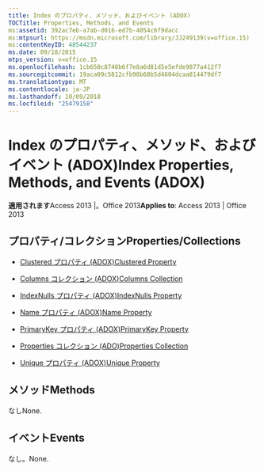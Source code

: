 ```yaml
---
title: Index のプロパティ、メソッド、およびイベント (ADOX)
TOCTitle: Properties, Methods, and Events
ms:assetid: 392ac7eb-a7ab-d016-ed7b-4054c6f9dacc
ms:mtpsurl: https://msdn.microsoft.com/library/JJ249139(v=office.15)
ms:contentKeyID: 48544237
ms.date: 09/18/2015
mtps_version: v=office.15
ms.openlocfilehash: 1cb650c8748b6f7e8a6d81d5e5efde9877a412f7
ms.sourcegitcommit: 19aca09c5812cfb98b68b5d4604dcaa814479df7
ms.translationtype: MT
ms.contentlocale: ja-JP
ms.lasthandoff: 10/09/2018
ms.locfileid: "25479158"
---
```

# <a name="index-properties-methods-and-events-adox"></a><span data-ttu-id="7fa3e-102">Index のプロパティ、メソッド、およびイベント (ADOX)</span><span class="sxs-lookup"><span data-stu-id="7fa3e-102">Index Properties, Methods, and Events (ADOX)</span></span>


<span data-ttu-id="7fa3e-103">**適用されます**Access 2013 |。Office 2013</span><span class="sxs-lookup"><span data-stu-id="7fa3e-103">**Applies to**: Access 2013 | Office 2013</span></span>

## <a name="propertiescollections"></a><span data-ttu-id="7fa3e-104">プロパティ/コレクション</span><span class="sxs-lookup"><span data-stu-id="7fa3e-104">Properties/Collections</span></span>

- [<span data-ttu-id="7fa3e-105">Clustered プロパティ (ADOX)</span><span class="sxs-lookup"><span data-stu-id="7fa3e-105">Clustered Property</span></span>](clustered-property-adox.md)

- [<span data-ttu-id="7fa3e-106">Columns コレクション (ADOX)</span><span class="sxs-lookup"><span data-stu-id="7fa3e-106">Columns Collection</span></span>](columns-collection-adox.md)

- [<span data-ttu-id="7fa3e-107">IndexNulls プロパティ (ADOX)</span><span class="sxs-lookup"><span data-stu-id="7fa3e-107">IndexNulls Property</span></span>](indexnulls-property-adox.md)

- [<span data-ttu-id="7fa3e-108">Name プロパティ (ADOX)</span><span class="sxs-lookup"><span data-stu-id="7fa3e-108">Name Property</span></span>](name-property-adox.md)

- [<span data-ttu-id="7fa3e-109">PrimaryKey プロパティ (ADOX)</span><span class="sxs-lookup"><span data-stu-id="7fa3e-109">PrimaryKey Property</span></span>](primarykey-property-adox.md)

- [<span data-ttu-id="7fa3e-110">Properties コレクション (ADO)</span><span class="sxs-lookup"><span data-stu-id="7fa3e-110">Properties Collection</span></span>](properties-collection-ado.md)

- [<span data-ttu-id="7fa3e-111">Unique プロパティ (ADOX)</span><span class="sxs-lookup"><span data-stu-id="7fa3e-111">Unique Property</span></span>](unique-property-adox.md)

## <a name="methods"></a><span data-ttu-id="7fa3e-112">メソッド</span><span class="sxs-lookup"><span data-stu-id="7fa3e-112">Methods</span></span>

<span data-ttu-id="7fa3e-113">なし</span><span class="sxs-lookup"><span data-stu-id="7fa3e-113">None.</span></span>

## <a name="events"></a><span data-ttu-id="7fa3e-114">イベント</span><span class="sxs-lookup"><span data-stu-id="7fa3e-114">Events</span></span>

<span data-ttu-id="7fa3e-115">なし。</span><span class="sxs-lookup"><span data-stu-id="7fa3e-115">None.</span></span>

